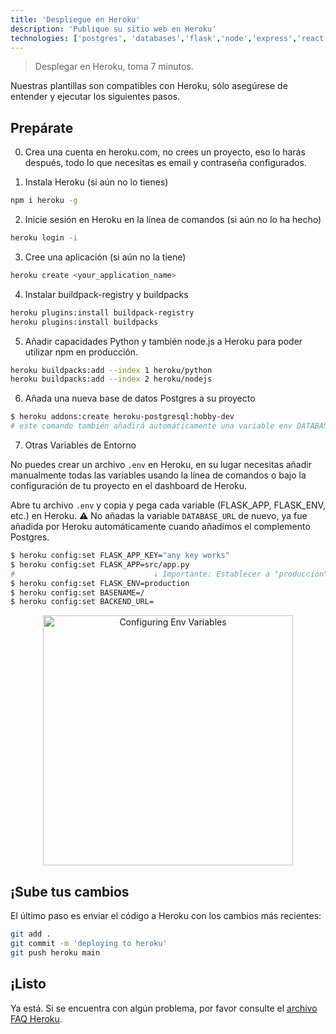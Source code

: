 ```yaml
---
title: 'Despliegue en Heroku'
description: 'Publique su sitio web en Heroku'
technologies: ['postgres', 'databases','flask','node','express','react']
---
```


> Desplegar en Heroku, toma 7 minutos.

Nuestras plantillas son compatibles con Heroku, sólo asegúrese de entender y ejecutar los siguientes pasos.

## Prepárate

0. Crea una cuenta en heroku.com, no crees un proyecto, eso lo harás después, todo lo que necesitas es email y contraseña configurados.

1. Instala Heroku (si aún no lo tienes)

```bash
npm i heroku -g
```

2. Inicie sesión en Heroku en la línea de comandos (si aún no lo ha hecho)

```bash
heroku login -i
```

3. Cree una aplicación (si aún no la tiene)

```bash
heroku create <your_application_name>
```

4. Instalar buildpack-registry y buildpacks

```bash
heroku plugins:install buildpack-registry
heroku plugins:install buildpacks 
```

5. Añadir capacidades Python y también node.js a Heroku para poder utilizar npm en producción.

```bash
heroku buildpacks:add --index 1 heroku/python
heroku buildpacks:add --index 2 heroku/nodejs
```

6. Añada una nueva base de datos Postgres a su proyecto

```bash
$ heroku addons:create heroku-postgresql:hobby-dev
# este comando también añadirá automáticamente una variable env DATABASE_URL con la url de la base de datos Postgres
```

7. Otras Variables de Entorno

No puedes crear un archivo `.env` en Heroku, en su lugar necesitas añadir manualmente todas las variables usando la línea de comandos o bajo la configuración de tu proyecto en el dashboard de Heroku.

Abre tu archivo `.env` y copia y pega cada variable (FLASK_APP, FLASK_ENV, etc.) en Heroku. ⚠️ No añadas la variable `DATABASE_URL` de nuevo, ya fue añadida por Heroku automáticamente cuando añadimos el complemento Postgres.

```bash
$ heroku config:set FLASK_APP_KEY="any key works"
$ heroku config:set FLASK_APP=src/app.py
#                               ↓ Importante: Establecer a "producción"
$ heroku config:set FLASK_ENV=production 
$ heroku config:set BASENAME=/
$ heroku config:set BACKEND_URL=
```

<p align="center">
<img width="400px" alt="Configuring Env Variables" src="https://github.com/4GeeksAcademy/flask-rest-hello/blob/main/docs/assets/env_variables.gif?raw=true" />
</p>

## ¡Sube tus cambios

El último paso es enviar el código a Heroku con los cambios más recientes:

```bash
git add .
git commit -m 'deploying to heroku'
git push heroku main
```

## ¡Listo

Ya está. Si se encuentra con algún problema, por favor consulte el [archivo FAQ Heroku](https://help.heroku.com/).
